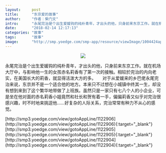 ```yaml
---
layout:     post
title:      "东京爱的故事"
author:     "作者：柴门文"
intro:      "永尾完治是个出生爱媛钩的纯朴青年，才出头的他，只身前来东京工作。就在机场大厅中，与影响他一生的女孩赤名莉香有了第一次的接触。相较於完治的内向老实，在美国长大的莉香，就显得活泼大方的多。　　对于从爱媛来的乡巴佬永尾完治来说，东京并不是一个适合他的地方。本来只不过想在小城镇中终其一生，却没有想到来到了这个繁华地带做了上班族。虽然只是一家只有七八个人的小企业，可是坐在他对面的赤名莉香小姐竟然和社长和贺有着一手，偏偏莉香又似乎对完治很感兴趣，时不时地来挑逗他……好复杂的人际关系，完治常常有种力不从心的感觉。"
date:       "2018-02-14 12:17:13"
categories: "故事"
tags:       "故事"
image:      "http://smp.yoedge.com/smp-app/resource/viewImage/1004424appline.png"
---
```

<div style="text-align: center">
<p><img src="http://smp.yoedge.com/smp-app/resource/viewImage/1004424appline.png"/></p>
</div>
<p class="post-meta">
<span>永尾完治是个出生爱媛钩的纯朴青年，才出头的他，只身前来东京工作。就在机场大厅中，与影响他一生的女孩赤名莉香有了第一次的接触。相较於完治的内向老实，在美国长大的莉香，就显得活泼大方的多。　　对于从爱媛来的乡巴佬永尾完治来说，东京并不是一个适合他的地方。本来只不过想在小城镇中终其一生，却没有想到来到了这个繁华地带做了上班族。虽然只是一家只有七八个人的小企业，可是坐在他对面的赤名莉香小姐竟然和社长和贺有着一手，偏偏莉香又似乎对完治很感兴趣，时不时地来挑逗他……好复杂的人际关系，完治常常有种力不从心的感觉。</span>
</p>
[http://smp3.yoedge.com/view/gotoAppLine/1122906](http://smp3.yoedge.com/view/gotoAppLine/1122906){:target="_blank"}
[http://smp3.yoedge.com/view/gotoAppLine/1122905](http://smp3.yoedge.com/view/gotoAppLine/1122905){:target="_blank"}
[http://smp3.yoedge.com/view/gotoAppLine/1122904](http://smp3.yoedge.com/view/gotoAppLine/1122904){:target="_blank"}


